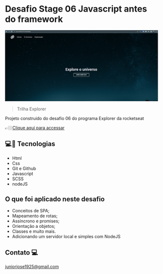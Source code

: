 #  Desafio Stage 06 Javascript antes do framework

![preview](./.github/01.png)


> Trilha Explorer 

Projeto construido do desafio 06 do programa Explorer da rocketseat 

👉🏼[Clique aqui para accessar](https://spa-universe-01-xi.vercel.app/)


##   💻🔧 Tecnologias

- Html 
- Css
- Git e Github
- Javascript
- SCSS
- nodeJS

## O que foi aplicado neste desafio

- Conceitos de SPA;
- Mapeamento de rotas;
- Assíncrono e promises;
- Orientação a objetos;
- Classes e muito mais. 
- Adicionando um servidor local e simples com NodeJS

## Contato 💻

juniorjose1925@gmail.com
